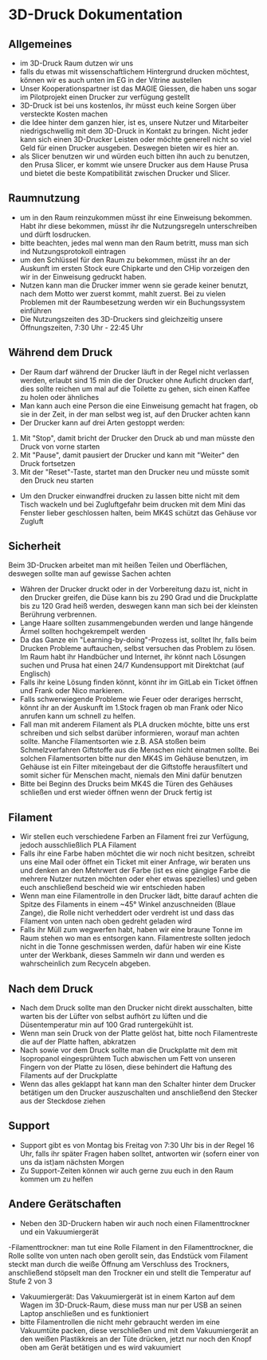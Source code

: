 # 3D-Druck Dokumentation

## Allgemeines
- im 3D-Druck Raum dutzen wir uns
- falls du etwas mit wissenschaftlichem Hintergrund drucken möchtest,
können wir es auch unten im EG in der Vitrine austellen
- Unser Kooperationspartner ist das MAGIE Giessen, die haben uns sogar
im Pilotprojekt einen Drucker zur verfügung gestellt
- 3D-Druck ist bei uns kostenlos, ihr müsst euch keine Sorgen
über versteckte Kosten machen
- die Idee hinter dem ganzen hier, ist es, unsere Nutzer und Mitarbeiter
niedrigschwellig mit dem 3D-Druck in Kontakt zu bringen. Nicht jeder
kann sich einen 3D-Drucker Leisten oder möchte generell nicht so 
viel Geld für einen Drucker ausgeben. Deswegen bieten wir es hier an.
- als Slicer benutzen wir und würden euch bitten ihn auch zu benutzen,
den Prusa Slicer, er kommt wie unsere Drucker aus dem Hause Prusa
und bietet die beste Kompatibilität zwischen Drucker und Slicer.

## Raumnutzung
- um in den Raum reinzukommen müsst ihr eine Einweisung bekommen.
Habt ihr diese bekommen, müsst ihr die Nutzungsregeln unterschreiben
und dürft losdrucken.
- bitte beachten, jedes mal wenn man den Raum betritt, muss man sich
ind Nutzungsprotokoll eintragen
- um den Schlüssel für den Raum zu bekommen, müsst ihr an der Auskunft
im ersten Stock eure Chipkarte und den CHip vorzeigen den wir in der
Einweisung gedruckt haben.
- Nutzen kann man die Drucker immer wenn sie gerade keiner benutzt, 
nach dem Motto wer zuerst kommt, mahlt zuerst.
Bei zu vielen Problemen mit der Raumbesetzung werden wir ein 
Buchungssystem einführen
- Die Nutzungszeiten des 3D-Druckers sind gleichzeitig unsere
Öffnungszeiten, 7:30 Uhr - 22:45 Uhr

## Während dem Druck
- Der Raum darf während der Drucker läuft in der Regel nicht verlassen werden, erlaubt sind 15 min die der Drucker ohne 
Auficht drucken darf, dies sollte reichen um mal auf die Toilette zu gehen, sich einen Kaffee zu holen oder ähnliches
- Man kann auch eine Person die eine Einweisung gemacht hat fragen, ob sie in der Zeit, in der man selbst weg ist,
auf den Drucker achten kann 
- Der Drucker kann auf drei Arten gestoppt werden: 
1. Mit "Stop", damit bricht der Drucker den Druck ab und man müsste den Druck von vorne starten
2. Mit "Pause", damit pausiert der Drucker und kann mit "Weiter" den Druck fortsetzen
3. Mit der "Reset"-Taste, startet man den Drucker neu und müsste somit den Druck neu starten
- Um den Drucker einwandfrei drucken zu lassen bitte nicht mit dem Tisch wackeln und bei Zugluftgefahr
beim drucken mit dem Mini das Fenster lieber geschlossen halten, beim MK4S schützt das Gehäuse vor Zugluft

## Sicherheit
Beim 3D-Drucken arbeitet man mit heißen Teilen und Oberflächen, deswegen sollte man auf gewisse Sachen achten
- Währen der Drucker druckt oder in der Vorbereitung dazu ist, nicht in den Drucker greifen, die Düse kann bis zu 
290 Grad und die Druckplatte bis zu 120 Grad heiß werden, deswegen kann man sich bei der kleinsten 
Berührung verbrennen.
- Lange Haare sollten zusammengebunden werden und lange hängende Ärmel sollten hochgekrempelt werden
- Da das Ganze ein "Learning-by-doing"-Prozess ist, solltet Ihr, falls beim Drucken Probleme auftauchen, 
selbst versuchen das Problem zu lösen. Im Raum habt ihr Handbücher und Internet, ihr könnt nach Lösungen suchen
und Prusa hat einen 24/7 Kundensupport mit Direktchat (auf Englisch)
- Falls ihr keine Lösung finden könnt, könnt ihr im GitLab ein Ticket öffnen und Frank oder Nico markieren.
- Falls schwerwiegende Probleme wie Feuer oder derariges herrscht, könnt ihr an der Auskunft im 1.Stock fragen ob man 
Frank oder Nico anrufen kann um schnell zu helfen.
- Fall man mit anderem Filament als PLA drucken möchte, bitte uns erst schreiben und sich selbst darüber informieren,
worauf man achten sollte. Manche Filamentsorten wie z.B. ASA stoßen beim Schmelzverfahren Giftstoffe aus
die Menschen nicht einatmen sollte. Bei solchen Filamentsorten bitte nur den MK4S im Gehäuse benutzen, im Gehäuse
ist ein Filter miteingebaut der die Giftstoffe herausfiltert und somit sicher für Menschen macht, niemals den Mini dafür benutzen
- Bitte bei Beginn des Drucks beim MK4S die Türen des Gehäuses schließen und erst wieder öffnen wenn der Druck fertig ist

## Filament
- Wir stellen euch verschiedene Farben an Filament frei zur Verfügung, jedoch ausschließlich PLA Filament
- Falls ihr eine Farbe haben möchtet die wir noch nicht besitzen, schreibt uns eine Mail oder öffnet ein Ticket mit einer Anfrage,
wir beraten uns und denken an den Mehrwert der Farbe (ist es eine gängige Farbe die mehrere Nutzer nutzen möchten oder eher etwas spezielles)
und geben euch anschließend bescheid wie wir entschieden haben
- Wenn man eine Filamentrolle in den Drucker lädt, bitte darauf achten die Spitze des Filaments in einem ~45° Winkel anzuschneiden (Blaue Zange), 
die Rolle nicht verheddert oder verdreht ist und dass das Filament von unten nach oben gedreht geladen wird
- Falls ihr Müll zum wegwerfen habt, haben wir eine braune Tonne im Raum stehen wo man es entsorgen kann. Filamentreste sollten jedoch nicht in die 
Tonne geschmissen werden, dafür haben wir eine Kiste unter der Werkbank, dieses Sammeln wir dann und werden es wahrscheinlich zum Recyceln abgeben.

## Nach dem Druck
- Nach dem Druck sollte man den Drucker nicht direkt ausschalten, bitte warten bis der Lüfter von selbst aufhört zu lüften und die Düsentemperatur min auf 100 Grad runtergekühlt ist.
- Wenn man sein Druck von der Platte gelöst hat, bitte noch Filamentreste die auf der Platte haften, abkratzen
- Nach sowie vor dem Druck sollte man die Druckplatte mit dem mit Isopropanol eingesprühtem Tuch abwischen um Fett von unseren Fingern
von der Platte zu lösen, diese behindert die Haftung des Filaments auf der Druckplatte
- Wenn das alles geklappt hat kann man den Schalter hinter dem Drucker betätigen um den Drucker auszuschalten und anschließend den Stecker aus der 
Steckdose ziehen

## Support
- Support gibt es von Montag bis Freitag von 7:30 Uhr bis in der Regel 16 Uhr, falls ihr später Fragen haben solltet, antworten wir (sofern einer von uns da ist)am nächsten Morgen
- Zu Support-Zeiten können wir auch gerne zuu euch in den Raum kommen um zu helfen

## Andere Gerätschaften
- Neben den 3D-Druckern haben wir auch noch einen Filamenttrockner und ein Vakuumiergerät

-Filamenttrockner: man tut eine Rolle Filament in den Filamenttrockner, die Rolle sollte von unten nach oben gerollt sein,
das Endstück vom Filament steckt man durch die weiße Öffnung am Verschluss des Trockners,
anschließend stöpselt man den Trockner ein und stellt die Temperatur auf Stufe 2 von 3

- Vakuumiergerät: Das Vakuumiergerät ist in einem Karton auf dem Wagen im 3D-Druck-Raum, 
diese muss man nur per USB an seinen Laptop anschließen und es funktioniert
- bitte Filamentrollen die nicht mehr gebraucht werden im eine Vakuumtüte packen, diese verschließen und mit dem Vakuumiergerät an den weißen Plastikkreis an der Tüte drücken, jetzt nur noch den Knopf oben am Gerät betätigen und es wird vakuumiert